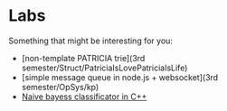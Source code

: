 # Labs
Something that might be interesting for you:
* [non-template PATRICIA trie](3rd semester/Struct/PatriciaIsLovePatriciaIsLife)
* [simple message queue in node.js + websocket](3rd semester/OpSys/kp)
* [Naive bayess classificator in C++](4th_semester/DA/NBC)
